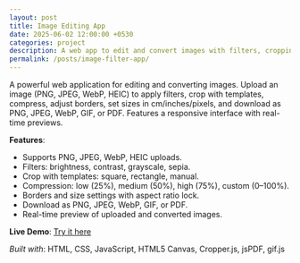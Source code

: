 ```yaml
---
layout: post
title: Image Editing App
date: 2025-06-02 12:00:00 +0530
categories: project
description: A web app to edit and convert images with filters, cropping, compression, and multi-format downloads.
permalink: /posts/image-filter-app/
---
```


A powerful web application for editing and converting images. Upload an image (PNG, JPEG, WebP, HEIC) to apply filters, crop with templates, compress, adjust borders, set sizes in cm/inches/pixels, and download as PNG, JPEG, WebP, GIF, or PDF. Features a responsive interface with real-time previews.

**Features**:
- Supports PNG, JPEG, WebP, HEIC uploads.
- Filters: brightness, contrast, grayscale, sepia.
- Crop with templates: square, rectangle, manual.
- Compression: low (25%), medium (50%), high (75%), custom (0–100%).
- Borders and size settings with aspect ratio lock.
- Download as PNG, JPEG, WebP, GIF, or PDF.
- Real-time preview of uploaded and converted images.

**Live Demo**: [Try it here](/projects/image-filter-app/)

*Built with*: HTML, CSS, JavaScript, HTML5 Canvas, Cropper.js, jsPDF, gif.js